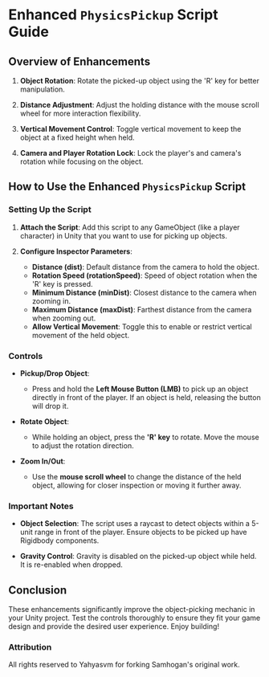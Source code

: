 # Enhanced `PhysicsPickup` Script Guide

## Overview of Enhancements

1. **Object Rotation**: Rotate the picked-up object using the 'R' key for better manipulation.
  
2. **Distance Adjustment**: Adjust the holding distance with the mouse scroll wheel for more interaction flexibility.
  
3. **Vertical Movement Control**: Toggle vertical movement to keep the object at a fixed height when held.
  
4. **Camera and Player Rotation Lock**: Lock the player's and camera's rotation while focusing on the object.

## How to Use the Enhanced `PhysicsPickup` Script

### Setting Up the Script

1. **Attach the Script**: Add this script to any GameObject (like a player character) in Unity that you want to use for picking up objects.
  
2. **Configure Inspector Parameters**:
   - **Distance (dist)**: Default distance from the camera to hold the object.
   - **Rotation Speed (rotationSpeed)**: Speed of object rotation when the 'R' key is pressed.
   - **Minimum Distance (minDist)**: Closest distance to the camera when zooming in.
   - **Maximum Distance (maxDist)**: Farthest distance from the camera when zooming out.
   - **Allow Vertical Movement**: Toggle this to enable or restrict vertical movement of the held object.

### Controls

- **Pickup/Drop Object**: 
  - Press and hold the **Left Mouse Button (LMB)** to pick up an object directly in front of the player. If an object is held, releasing the button will drop it.
  
- **Rotate Object**: 
  - While holding an object, press the **'R' key** to rotate. Move the mouse to adjust the rotation direction.
  
- **Zoom In/Out**: 
  - Use the **mouse scroll wheel** to change the distance of the held object, allowing for closer inspection or moving it further away.

### Important Notes

- **Object Selection**: The script uses a raycast to detect objects within a 5-unit range in front of the player. Ensure objects to be picked up have Rigidbody components.
  
- **Gravity Control**: Gravity is disabled on the picked-up object while held. It is re-enabled when dropped.

## Conclusion

These enhancements significantly improve the object-picking mechanic in your Unity project. Test the controls thoroughly to ensure they fit your game design and provide the desired user experience. Enjoy building!


### Attribution

All rights reserved to Yahyasvm for forking Samhogan's original work.
